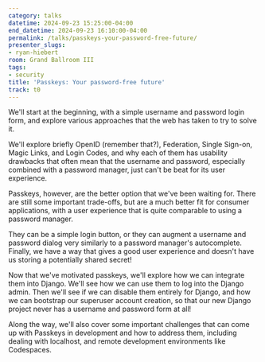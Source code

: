 ```yaml
---
category: talks
datetime: 2024-09-23 15:25:00-04:00
end_datetime: 2024-09-23 16:10:00-04:00
permalink: /talks/passkeys-your-password-free-future/
presenter_slugs:
- ryan-hiebert
room: Grand Ballroom III
tags:
- security
title: 'Passkeys: Your password-free future'
track: t0
---
```


We'll start at the beginning, with a simple username and password login form, and explore various approaches that the web has taken to try to solve it.

We'll explore briefly OpenID (remember that?), Federation, Single Sign-on, Magic Links, and Login Codes, and why each of them has usability drawbacks that often mean that the username and password, especially combined with a password manager, just can't be beat for its user experience.

Passkeys, however, are the better option that we've been waiting for. There are still some important trade-offs, but are a much better fit for consumer applications, with a user experience that is quite comparable to using a password manager.

They can be a simple login button, or they can augment a username and password dialog very similarly to a password manager's autocomplete. Finally, we have a way that gives a good user experience and doesn't have us storing a potentially shared secret!

Now that we've motivated passkeys, we'll explore how we can integrate them into Django. We'll see how we can use them to log into the Django admin. Then we'll see if we can disable them entirely for Django, and how we can bootstrap our superuser account creation, so that our new Django project never has a username and password form at all!

Along the way, we'll also cover some important challenges that can come up with Passkeys in development and how to address them, including dealing with localhost, and remote development environments like Codespaces.